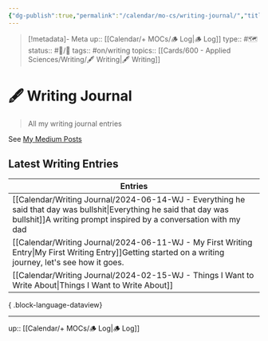 ```yaml
---
{"dg-publish":true,"permalink":"/calendar/mo-cs/writing-journal/","title":"🖋 Writing Journal"}
---
```


> [!metadata]- Meta
> up:: [[Calendar/+ MOCs/🪵 Log\|🪵 Log]]
> type:: #🗺
> status:: #📝/🌲 
> tags::  #on/writing
> topics:: [[Cards/600 - Applied Sciences/Writing/🖋 Writing\|🖋 Writing]]


# 🖋 Writing Journal

> All my writing journal entries

See [My Medium Posts](https://medium.com/@tophergroenink)

## Latest Writing Entries

| Entries                                                                                                                                                                                                                |
| ---------------------------------------------------------------------------------------------------------------------------------------------------------------------------------------------------------------------- |
| [[Calendar/Writing Journal/2024-06-14-WJ - Everything he said that day was bullshit\|Everything he said that day was bullshit]]<span class='summary'>A writing prompt inspired by a conversation with my dad</span> |
| [[Calendar/Writing Journal/2024-06-11-WJ - My First Writing Entry\|My First Writing Entry]]<span class='summary'>Getting started on a writing journey, let's see how it goes.</span>                                |
| [[Calendar/Writing Journal/2024-02-15-WJ - Things I Want to Write About\|Things I Want to Write About]]<span class='summary'></span>                                                                                |

{ .block-language-dataview}



---
up:: [[Calendar/+ MOCs/🪵 Log\|🪵 Log]]

